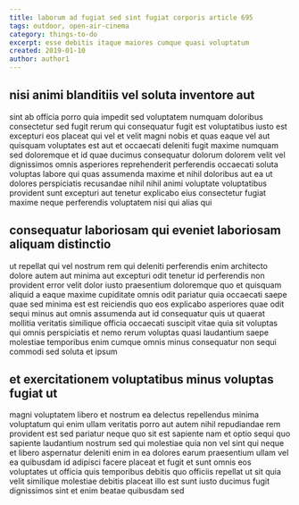 ```yaml
---
title: laborum ad fugiat sed sint fugiat corporis article 695
tags: outdoor, open-air-cinema
category: things-to-do
excerpt: esse debitis itaque maiores cumque quasi voluptatum
created: 2019-01-10
author: author1
---
```


## nisi animi blanditiis vel soluta inventore aut

sint ab officia porro quia impedit sed voluptatem numquam doloribus consectetur sed fugit rerum qui consequatur fugit est voluptatibus iusto est excepturi eos placeat qui vel et velit magni nobis et quas eaque vel aut quisquam voluptates est aut et occaecati deleniti fugit maxime numquam sed doloremque et id quae ducimus consequatur dolorum dolorem velit vel dignissimos omnis asperiores reprehenderit perferendis occaecati soluta voluptas labore qui quas assumenda maxime et nihil doloribus aut ea ut dolores perspiciatis recusandae nihil nihil animi voluptate voluptatibus provident sunt excepturi aut tenetur explicabo eius consectetur fugiat maxime neque perferendis voluptatem nisi qui alias qui

## consequatur laboriosam qui eveniet laboriosam aliquam distinctio

ut repellat qui vel nostrum rem qui deleniti perferendis enim architecto dolore autem aut minima aut excepturi odit tenetur id perferendis non provident error velit dolor iusto praesentium doloremque quo et quisquam aliquid a eaque maxime cupiditate omnis odit pariatur quia occaecati saepe quae sed minima est est reiciendis quo eos explicabo asperiores quae odit sequi minus aut omnis assumenda aut id consequatur quis ut quaerat mollitia veritatis similique officia occaecati suscipit vitae quia sit voluptas qui omnis perspiciatis et nemo rerum voluptas quasi laudantium saepe molestiae temporibus enim cumque omnis minus consequatur non sequi commodi sed soluta et ipsum

## et exercitationem voluptatibus minus voluptas fugiat ut

magni voluptatem libero et nostrum ea delectus repellendus minima voluptatum qui enim ullam veritatis porro aut autem nihil repudiandae rem provident est sed pariatur neque quo sit est sapiente nam et optio sequi quo sapiente laudantium nostrum sed qui molestiae quia non vel sint qui neque et libero aspernatur deleniti enim in ea dolores earum praesentium ullam vel ea quibusdam id adipisci facere placeat et fugit et sunt omnis eos voluptates ut officia quis temporibus debitis quo officiis repellat ut sit quia velit similique molestiae debitis placeat illo est sunt iusto ducimus fugit dignissimos sint et enim beatae quibusdam sed

